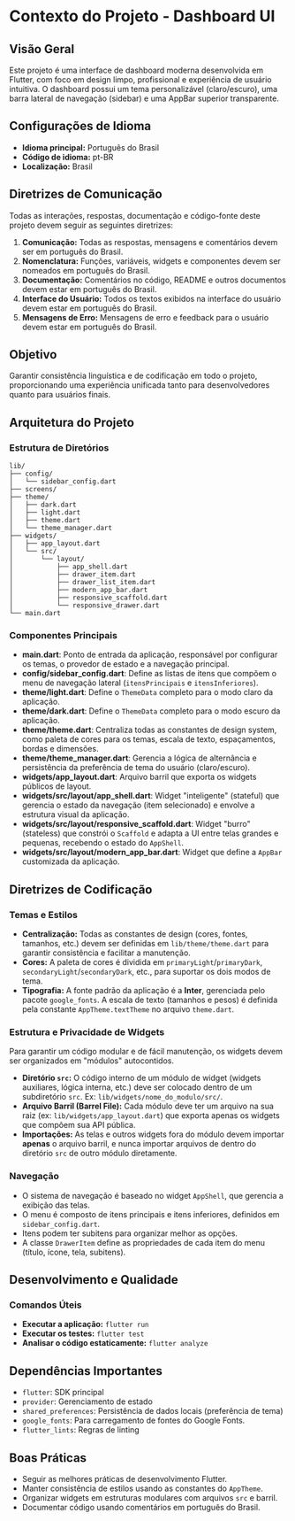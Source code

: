 # Contexto do Projeto - Dashboard UI

## Visão Geral

Este projeto é uma interface de dashboard moderna desenvolvida em Flutter, com foco em design limpo, profissional e experiência de usuário intuitiva. O dashboard possui um tema personalizável (claro/escuro), uma barra lateral de navegação (sidebar) e uma AppBar superior transparente.

## Configurações de Idioma

- **Idioma principal:** Português do Brasil
- **Código de idioma:** pt-BR
- **Localização:** Brasil

## Diretrizes de Comunicação

Todas as interações, respostas, documentação e código-fonte deste projeto devem seguir as seguintes diretrizes:

1.  **Comunicação:** Todas as respostas, mensagens e comentários devem ser em português do Brasil.
2.  **Nomenclatura:** Funções, variáveis, widgets e componentes devem ser nomeados em português do Brasil.
3.  **Documentação:** Comentários no código, README e outros documentos devem estar em português do Brasil.
4.  **Interface do Usuário:** Todos os textos exibidos na interface do usuário devem estar em português do Brasil.
5.  **Mensagens de Erro:** Mensagens de erro e feedback para o usuário devem estar em português do Brasil.

## Objetivo

Garantir consistência linguística e de codificação em todo o projeto, proporcionando uma experiência unificada tanto para desenvolvedores quanto para usuários finais.

## Arquitetura do Projeto

### Estrutura de Diretórios

```
lib/
├── config/
│   └── sidebar_config.dart
├── screens/
├── theme/
│   ├── dark.dart
│   ├── light.dart
│   ├── theme.dart
│   └── theme_manager.dart
├── widgets/
│   ├── app_layout.dart
│   └── src/
│       └── layout/
│           ├── app_shell.dart
│           ├── drawer_item.dart
│           ├── drawer_list_item.dart
│           ├── modern_app_bar.dart
│           ├── responsive_scaffold.dart
│           └── responsive_drawer.dart
└── main.dart
```

### Componentes Principais

- **main.dart**: Ponto de entrada da aplicação, responsável por configurar os temas, o provedor de estado e a navegação principal.
- **config/sidebar_config.dart**: Define as listas de itens que compõem o menu de navegação lateral (`itensPrincipais` e `itensInferiores`).
- **theme/light.dart**: Define o `ThemeData` completo para o modo claro da aplicação.
- **theme/dark.dart**: Define o `ThemeData` completo para o modo escuro da aplicação.
- **theme/theme.dart**: Centraliza todas as constantes de design system, como paleta de cores para os temas, escala de texto, espaçamentos, bordas e dimensões.
- **theme/theme_manager.dart**: Gerencia a lógica de alternância e persistência da preferência de tema do usuário (claro/escuro).
- **widgets/app_layout.dart**: Arquivo barril que exporta os widgets públicos de layout.
- **widgets/src/layout/app_shell.dart**: Widget "inteligente" (stateful) que gerencia o estado da navegação (item selecionado) e envolve a estrutura visual da aplicação.
- **widgets/src/layout/responsive_scaffold.dart**: Widget "burro" (stateless) que constrói o `Scaffold` e adapta a UI entre telas grandes e pequenas, recebendo o estado do `AppShell`.
- **widgets/src/layout/modern_app_bar.dart**: Widget que define a `AppBar` customizada da aplicação.

## Diretrizes de Codificação

### Temas e Estilos

- **Centralização:** Todas as constantes de design (cores, fontes, tamanhos, etc.) devem ser definidas em `lib/theme/theme.dart` para garantir consistência e facilitar a manutenção.
- **Cores:** A paleta de cores é dividida em `primaryLight`/`primaryDark`, `secondaryLight`/`secondaryDark`, etc., para suportar os dois modos de tema.
- **Tipografia:** A fonte padrão da aplicação é a **Inter**, gerenciada pelo pacote `google_fonts`. A escala de texto (tamanhos e pesos) é definida pela constante `AppTheme.textTheme` no arquivo `theme.dart`.

### Estrutura e Privacidade de Widgets

Para garantir um código modular e de fácil manutenção, os widgets devem ser organizados em "módulos" autocontidos.

- **Diretório `src`:** O código interno de um módulo de widget (widgets auxiliares, lógica interna, etc.) deve ser colocado dentro de um subdiretório `src`. Ex: `lib/widgets/nome_do_modulo/src/`.
- **Arquivo Barril (Barrel File):** Cada módulo deve ter um arquivo na sua raiz (ex: `lib/widgets/app_layout.dart`) que exporta apenas os widgets que compõem sua API pública.
- **Importações:** As telas e outros widgets fora do módulo devem importar **apenas** o arquivo barril, e nunca importar arquivos de dentro do diretório `src` de outro módulo diretamente.

### Navegação

- O sistema de navegação é baseado no widget `AppShell`, que gerencia a exibição das telas.
- O menu é composto de itens principais e itens inferiores, definidos em `sidebar_config.dart`.
- Itens podem ter subitens para organizar melhor as opções.
- A classe `DrawerItem` define as propriedades de cada item do menu (título, ícone, tela, subitens).

## Desenvolvimento e Qualidade

### Comandos Úteis

- **Executar a aplicação:** `flutter run`
- **Executar os testes:** `flutter test`
- **Analisar o código estaticamente:** `flutter analyze`

## Dependências Importantes

- `flutter`: SDK principal
- `provider`: Gerenciamento de estado
- `shared_preferences`: Persistência de dados locais (preferência de tema)
- `google_fonts`: Para carregamento de fontes do Google Fonts.
- `flutter_lints`: Regras de linting

## Boas Práticas

- Seguir as melhores práticas de desenvolvimento Flutter.
- Manter consistência de estilos usando as constantes do `AppTheme`.
- Organizar widgets em estruturas modulares com arquivos `src` e barril.
- Documentar código usando comentários em português do Brasil.
